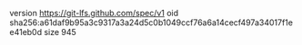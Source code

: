 version https://git-lfs.github.com/spec/v1
oid sha256:a61daf9b95a3c9317a3a24d5c0b1049ccf76a6a14cecf497a34017f1ee41eb0d
size 945
